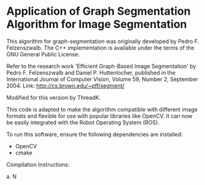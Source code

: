 # Application of Graph Segmentation Algorithm for Image Segmentation

This algorithm for graph-segmentation was originally developed by Pedro F. Felzenszwalb. The C++ implementation is available under the terms of the GNU General Public License.

Refer to the research work 'Efficient Graph-Based Image Segmentation' by Pedro F. Felzenszwalb and Daniel P. Huttenlocher, published in the International Journal of Computer Vision, Volume 59, Number 2, September 2004. Link: http://cs.brown.edu/~pff/segment/

Modified for this version by ThreadK.

This code is adapted to make the algorithm compatible with different image formats and flexible for use with popular libraries like OpenCV. It can now be easily integrated with the Robot Operating System (ROS).

To run this software, ensure the following dependencies are installed:

- OpenCV
- cmake

Compilation Instructions:

a. N